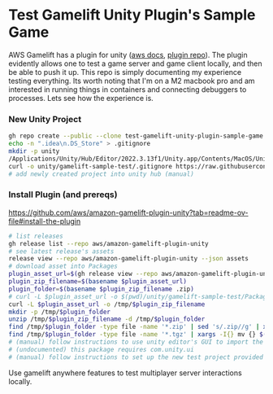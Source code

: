 # Test Gamelift Unity Plugin's Sample Game
AWS Gamelift has a plugin for unity ([aws docs](https://docs.aws.amazon.com/gamelift/latest/developerguide/unity-plug-in.html), [plugin repo](https://github.com/aws/amazon-gamelift-plugin-unity)). The plugin evidently allows one to test a game server and game client locally, and then be able to push it up. This repo is simply documenting my experience testing everything. Its worth noting that I'm on a M2 macbook pro and am interested in running things in containers and connecting debuggers to processes. Lets see how the experience is.

### New Unity Project
```bash
gh repo create --public --clone test-gamelift-unity-plugin-sample-game && cd test-gamelift-unity-plugin-sample-game
echo -n ".idea\n.DS_Store" > .gitignore
mkdir -p unity
/Applications/Unity/Hub/Editor/2022.3.13f1/Unity.app/Contents/MacOS/Unity -createProject $(pwd)/unity/gamelift-sample-test
curl -o unity/gamelift-sample-test/.gitignore https://raw.githubusercontent.com/github/gitignore/main/Unity.gitignore
# add newly created project into unity hub (manual)
```

### Install Plugin (and prereqs)
https://github.com/aws/amazon-gamelift-plugin-unity?tab=readme-ov-file#install-the-plugin
```bash
# list releases
gh release list --repo aws/amazon-gamelift-plugin-unity
# see latest release's assets
release view --repo aws/amazon-gamelift-plugin-unity --json assets
# download asset into Packages
plugin_asset_url=$(gh release view --repo aws/amazon-gamelift-plugin-unity --json assets --jq '.assets[] | select(.name | contains("gamelift-plugin-unity")) | .url')
plugin_zip_filename=$(basename $plugin_asset_url)
plugin_folder=$(basename $plugin_zip_filename .zip)
# curl -L $plugin_asset_url -o $(pwd)/unity/gamelift-sample-test/Packages/$plugin_zip_filename
curl -L $plugin_asset_url -o /tmp/$plugin_zip_filename
mkdir -p /tmp/$plugin_folder
unzip /tmp/$plugin_zip_filename -d /tmp/$plugin_folder
find /tmp/$plugin_folder -type file -name '*.zip' | sed 's/.zip//g' | xargs -I{} unzip {}.zip -d {}
find /tmp/$plugin_folder -type file -name '*.tgz' | xargs -I{} mv {} $(pwd)/unity/gamelift-sample-test/Packages
# (manual) follow instructions to use unity editor's GUI to import the tarfile packages
# (undocumented) this package requires com.unity.ui
# (manual) follow instructions to set up the new test project provided by aws gamelift unity plugin
```
Use gamelift anywhere features to test multiplayer server interactions locally.
